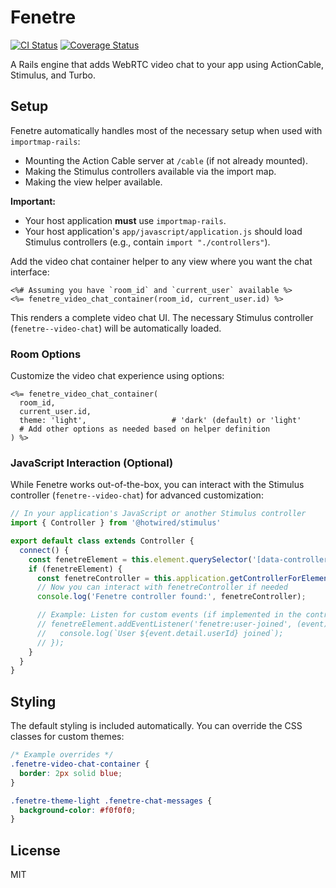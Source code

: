 # Fenetre

[![CI Status](https://github.com/andrewfader/fenetre/workflows/CI/badge.svg)](https://github.com/andrewfader/fenetre/actions)
[![Coverage Status](https://img.shields.io/badge/coverage-90.2%25-yellow.svg)](coverage/index.html)

A Rails engine that adds WebRTC video chat to your app using ActionCable, Stimulus, and Turbo.

## Setup

Fenetre automatically handles most of the necessary setup when used with `importmap-rails`:

- Mounting the Action Cable server at `/cable` (if not already mounted).
- Making the Stimulus controllers available via the import map.
- Making the view helper available.

**Important:**
- Your host application **must** use `importmap-rails`.
- Your host application's `app/javascript/application.js` should load Stimulus controllers (e.g., contain `import "./controllers"`).

Add the video chat container helper to any view where you want the chat interface:

```erb
<%# Assuming you have `room_id` and `current_user` available %>
<%= fenetre_video_chat_container(room_id, current_user.id) %>
```

This renders a complete video chat UI. The necessary Stimulus controller (`fenetre--video-chat`) will be automatically loaded.

### Room Options

Customize the video chat experience using options:

```erb
<%= fenetre_video_chat_container(
  room_id,
  current_user.id,
  theme: 'light',                   # 'dark' (default) or 'light'
  # Add other options as needed based on helper definition
) %>
```

### JavaScript Interaction (Optional)

While Fenetre works out-of-the-box, you can interact with the Stimulus controller (`fenetre--video-chat`) for advanced customization:

```javascript
// In your application's JavaScript or another Stimulus controller
import { Controller } from '@hotwired/stimulus'

export default class extends Controller {
  connect() {
    const fenetreElement = this.element.querySelector('[data-controller="fenetre--video-chat"]');
    if (fenetreElement) {
      const fenetreController = this.application.getControllerForElementAndIdentifier(fenetreElement, 'fenetre--video-chat');
      // Now you can interact with fenetreController if needed
      console.log('Fenetre controller found:', fenetreController);

      // Example: Listen for custom events (if implemented in the controller)
      // fenetreElement.addEventListener('fenetre:user-joined', (event) => {
      //   console.log(`User ${event.detail.userId} joined`);
      // });
    }
  }
}
```

## Styling

The default styling is included automatically. You can override the CSS classes for custom themes:

```css
/* Example overrides */
.fenetre-video-chat-container {
  border: 2px solid blue;
}

.fenetre-theme-light .fenetre-chat-messages {
  background-color: #f0f0f0;
}
```
## License

MIT
